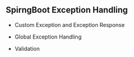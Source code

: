 ## SpirngBoot Exception Handling

- Custom Exception and Exception Response

- Global Exception Handling

- Validation
